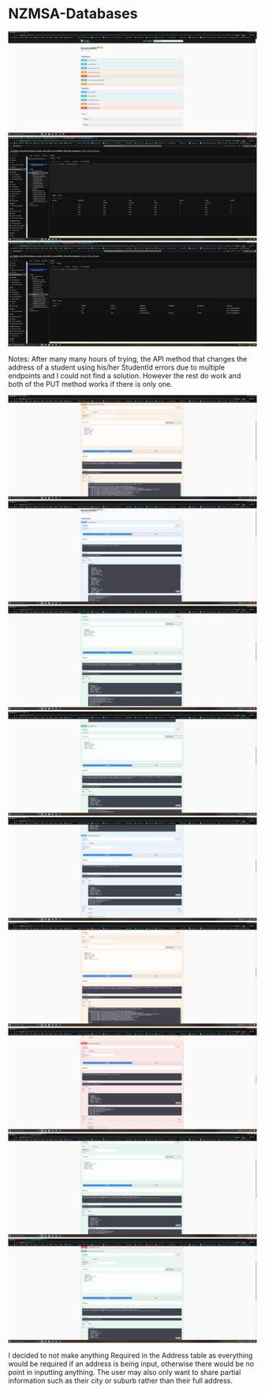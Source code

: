 # NZMSA-Databases

![Swagger UI Screenshot](https://github.com/BlackLopaz/NZMSA-Databases/blob/master/NZMSA-Images/Screenshot%20(1843).png)
![Address Table Screenshot](https://github.com/BlackLopaz/NZMSA-Databases/blob/master/NZMSA-Images/Screenshot%20(1844).png)
![Student Table Screenshot](https://github.com/BlackLopaz/NZMSA-Databases/blob/master/NZMSA-Images/Screenshot%20(1845).png)

Notes: After many many hours of trying, the API method that changes the address of a student using his/her StudentId errors due to multiple endpoints and I could not find a solution. However the rest do work and both of the PUT method works if there is only one.

![Swagger UI Screenshot](https://github.com/BlackLopaz/NZMSA-Databases/blob/master/NZMSA-Images/Screenshot%20(1846).png)
![Swagger UI Screenshot](https://github.com/BlackLopaz/NZMSA-Databases/blob/master/NZMSA-Images/Screenshot%20(1847).png)
![Swagger UI Screenshot](https://github.com/BlackLopaz/NZMSA-Databases/blob/master/NZMSA-Images/Screenshot%20(1848).png)
![Swagger UI Screenshot](https://github.com/BlackLopaz/NZMSA-Databases/blob/master/NZMSA-Images/Screenshot%20(1849).png)
![Swagger UI Screenshot](https://github.com/BlackLopaz/NZMSA-Databases/blob/master/NZMSA-Images/Screenshot%20(1850).png)
![Swagger UI Screenshot](https://github.com/BlackLopaz/NZMSA-Databases/blob/master/NZMSA-Images/Screenshot%20(1851).png)
![Swagger UI Screenshot](https://github.com/BlackLopaz/NZMSA-Databases/blob/master/NZMSA-Images/Screenshot%20(1852).png)
![Swagger UI Screenshot](https://github.com/BlackLopaz/NZMSA-Databases/blob/master/NZMSA-Images/Screenshot%20(1853).png)
![Swagger UI Screenshot](https://github.com/BlackLopaz/NZMSA-Databases/blob/master/NZMSA-Images/Screenshot%20(1854).png)

I decided to not make anything Required in the Address table as everything would be required if an address is being input, otherwise there would be no point in inputting anything. The user may also only want to share partial information such as their city or suburb rather than their full address.
